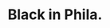 ---
pid: CH493
title: Black in Phila.
location_transcription: Broad + South + Boat House Row
zipcode: '19143'
outside_phl: 
neighborhood: University City
age: '58'
age_range: 50-59
instagram: 
image_file_name: CH_493.jpg
proposal_transcription: Alot more Black Monuments :)
topic: 
topic_summary: 
type: 
keywords_other: 
credit: Perry
image_labels: 
twitter: 
facebook: 
permalink: "/monuments/ch493/"
layout: item-page
---